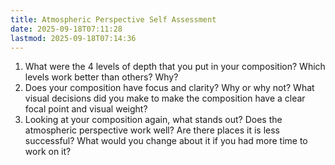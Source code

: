 ```yaml
---
title: Atmospheric Perspective Self Assessment
date: 2025-09-18T07:11:28
lastmod: 2025-09-18T07:14:36
---
```


1. What were the 4 levels of depth that you put in your composition? Which levels work better than others? Why?
2. Does your composition have focus and clarity? Why or why not? What visual decisions did you make to make the composition have a clear focal point and visual weight?
3. Looking at your composition again, what stands out? Does the atmospheric perspective work well? Are there places it is less successful? What would you change about it if you had more time to work on it?
